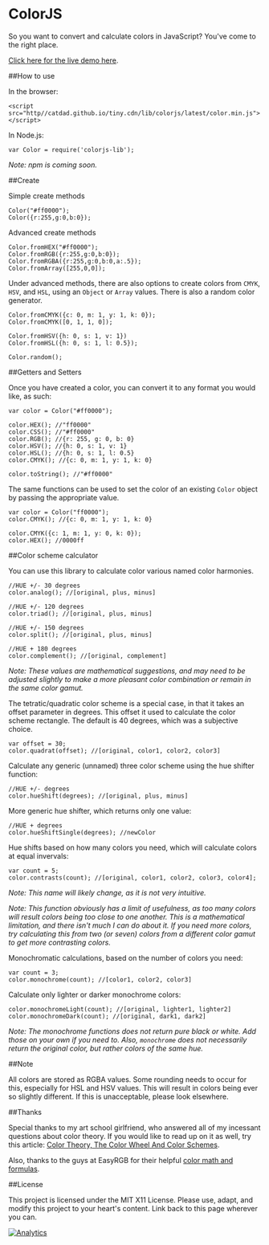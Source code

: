 # ColorJS

So you want to convert and calculate colors in JavaScript? You've come to the right place.

[Click here for the live demo here](http://catdad.github.io/ColorJS).

##How to use

In the browser:

    <script src="http//catdad.github.io/tiny.cdn/lib/colorjs/latest/color.min.js"></script>
    
In Node.js:

    var Color = require('colorjs-lib');
    
_Note: npm is coming soon._

##Create

Simple create methods

    Color("#ff0000");
    Color({r:255,g:0,b:0});
  
Advanced create methods

    Color.fromHEX("#ff0000");
    Color.fromRGB({r:255,g:0,b:0});
    Color.fromRGBA({r:255,g:0,b:0,a:.5});
    Color.fromArray([255,0,0]);
  
Under advanced methods, there are also options to create colors from `CMYK`, `HSV`, and `HSL`, using an `Object` or `Array` values. There is also a random color generator.

    Color.fromCMYK({c: 0, m: 1, y: 1, k: 0});
    Color.fromCMYK([0, 1, 1, 0]);
    
    Color.fromHSV({h: 0, s: 1, v: 1})
    Color.fromHSL({h: 0, s: 1, l: 0.5});
    
    Color.random();
  
##Getters and Setters

Once you have created a color, you can convert it to any format you would like, as such:

    var color = Color("#ff0000");
  
    color.HEX(); //"ff0000"
    color.CSS(); //"#ff0000"
    color.RGB(); //{r: 255, g: 0, b: 0}
    color.HSV(); //{h: 0, s: 1, v: 1}
    color.HSL(); //{h: 0, s: 1, l: 0.5}
    color.CMYK(); //{c: 0, m: 1, y: 1, k: 0}
    
    color.toString(); //"#ff0000"
    
The same functions can be used to set the color of an existing `Color` object by passing the appropriate value.

    var color = Color("ff0000");
    color.CMYK(); //{c: 0, m: 1, y: 1, k: 0}
    
    color.CMYK({c: 1, m: 1, y: 0, k: 0});
    color.HEX(); //0000ff

##Color scheme calculator

You can use this library to calculate color various named color harmonies.

    //HUE +/- 30 degrees
    color.analog(); //[original, plus, minus]
    
    //HUE +/- 120 degrees
    color.triad(); //[original, plus, minus]
    
    //HUE +/- 150 degrees
    color.split(); //[original, plus, minus]
    
    //HUE + 180 degrees
    color.complement(); //[original, complement]

_Note: These values are mathematical suggestions, and may need to be adjusted slightly to make a more pleasant color combination or remain in the same color gamut._

The tetratic/quadratic color scheme is a special case, in that it takes an offset parameter in degrees. This offset it used to calculate the color scheme rectangle. The default is 40 degrees, which was a subjective choice.

    var offset = 30;
    color.quadrat(offset); //[original, color1, color2, color3]

Calculate any generic (unnamed) three color scheme using the hue shifter function:

    //HUE +/- degrees
    color.hueShift(degrees); //[original, plus, minus]
    
More generic hue shifter, which returns only one value:

    //HUE + degrees
    color.hueShiftSingle(degrees); //newColor

Hue shifts based on how many colors you need, which will calculate colors at equal invervals:

    var count = 5;
    color.contrasts(count); //[original, color1, color2, color3, color4];
    
_Note: This name will likely change, as it is not very intuitive._

_Note: This function obviously has a limit of usefulness, as too many colors will result colors being too close to one another. This is a mathematical limitation, and there isn't much I can do about it. If you need more colors, try calculating this from two (or seven) colors from a different color gamut to get more contrasting colors._

Monochromatic calculations, based on the number of colors you need:

    var count = 3;
    color.monochrome(count); //[color1, color2, color3]
    
Calculate only lighter or darker monochrome colors:

    color.monochromeLight(count); //[original, lighter1, lighter2]
    color.monochromeDark(count); //[original, dark1, dark2]
    
_Note: The monochrome functions does not return pure black or white. Add those on your own if you need to. Also, `monochrome` does not necessarily return the original color, but rather colors of the same hue._

##Note

All colors are stored as RGBA values. Some rounding needs to occur for this, especially for HSL and HSV values. This will result in colors being ever so slightly different. If this is unacceptable, please look elsewhere.

##Thanks

Special thanks to my art school girlfriend, who answered all of my incessant questions about color theory. If you would like to read up on it as well, try this article: [Color Theory, The Color Wheel And Color Schemes](http://www.vanseodesign.com/web-design/color-theory/).

Also, thanks to the guys at EasyRGB for their helpful [color math and formulas](http://www.easyrgb.com/index.php?X=MATH).

##License

This project is licensed under the MIT X11 License. Please use, adapt, and modify this project to your heart's content. Link back to this page wherever you can.

[![Analytics](https://ga-beacon.appspot.com/UA-17159207-7/colorjs-lib/readme)](https://github.com/igrigorik/ga-beacon)
